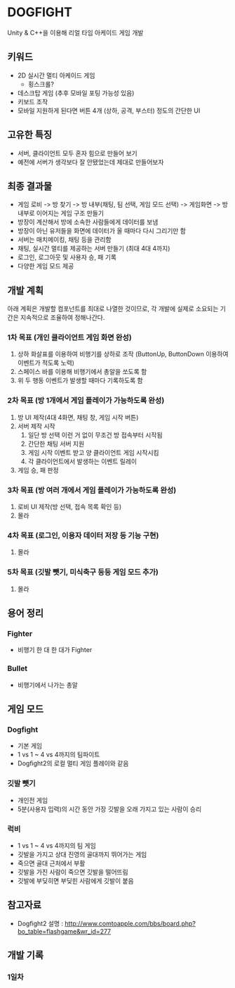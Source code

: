 # DOGFIGHT

Unity & C++을 이용해 리얼 타임 아케이드 게임 개발

## 키워드

- 2D 실시간 멀티 아케이드 게임
  - 횡스크롤?
- 데스크탑 게임 (추후 모바일 포팅 가능성 있음)
- 키보드 조작
- 모바일 지원하게 된다면 버튼 4개 (상하, 공격, 부스터) 정도의 간단한 UI

## 고유한 특징

- 서버, 클라이언트 모두 혼자 힘으로 만들어 보기
- 예전에 서버가 생각보다 잘 안됐었는데 제대로 만들어보자

## 최종 결과물

- 게임 로비 -> 방 찾기 -> 방 내부(채팅, 팀 선택, 게임 모드 선택) -> 게임화면 -> 방 내부로 이어지는 게임 구조 만들기
- 방장이 계산해서 방에 소속한 사람들에게 데이터를 보냄
- 방장이 아닌 유저들을 화면에 데이터가 올 때마다 다시 그리기만 함
- 서버는 매치메이킹, 채팅 등을 관리함
- 채팅, 실시간 멀티를 제공하는 서버 만들기 (최대 4대 4까지)
- 로그인, 로그아웃 및 사용자 승, 패 기록
- 다양한 게임 모드 제공

## 개발 계획

아래 계획은 개발할 컴포넌트를 최대로 나열한 것이므로, 각 개발에 실제로 소요되는 기간은 지속적으로 조율하여 정해나간다.

### 1차 목표 (개인 클라이언트 게임 화면 완성)

1. 상하 화살표를 이용하여 비행기를 상하로 조작 (ButtonUp, ButtonDown 이용하여 이벤트가 적도록 노력)
1. 스페이스 바를 이용해 비행기에서 총알을 쏘도록 함
1. 위 두 행동 이벤트가 발생할 때마다 기록하도록 함

### 2차 목표 (방 1개에서 게임 플레이가 가능하도록 완성)

1. 방 UI 제작(4대 4화면, 채팅 창, 게임 시작 버튼)
1. 서버 제작 시작
    1. 일단 방 선택 이런 거 없이 무조건 방 접속부터 시작됨
    1. 간단한 채팅 서버 지원
    1. 게임 시작 이벤트 받고 양 클라이언트 게임 시작시킴
    1. 각 클라이언트에서 발생하는 이벤트 릴레이
1. 게임 승, 패 판정

### 3차 목표 (방 여러 개에서 게임 플레이가 가능하도록 완성)

1. 로비 UI 제작(방 선택, 접속 목록 확인 등)
1. 몰라

### 4차 목표 (로그인, 이용자 데이터 저장 등 기능 구현)

1. 몰라

### 5차 목표 (깃발 뺏기, 미식축구 등등 게임 모드 추가)

1. 몰라

## 용어 정리

### Fighter

- 비행기 한 대 한 대가 Fighter

### Bullet

- 비행기에서 나가는 총알

## 게임 모드

### Dogfight

- 기본 게임
- 1 vs 1 ~ 4 vs 4까지의 팀파이트
- Dogfight2의 로컬 멀티 게임 플레이와 같음

### 깃발 뺏기

- 개인전 게임
- 5분(사용자 입력)의 시간 동안 가장 깃발을 오래 가지고 있는 사람이 승리

### 럭비

- 1 vs 1 ~ 4 vs 4까지의 팀 게임
- 깃발을 가지고 상대 진영의 골대까지 뛰어가는 게임
- 죽으면 골대 근처에서 부활
- 깃발을 가진 사람이 죽으면 깃발을 떨어뜨림
- 깃발에 부딪히면 부딪힌 사람에게 깃발이 붙음

## 참고자료

- Dogfight2 설명 : http://www.comtoapple.com/bbs/board.php?bo_table=flashgame&wr_id=277

## 개발 기록

### 1일차

